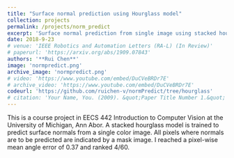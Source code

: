 ```yaml
---
title: "Surface normal prediction using Hourglass model"
collection: projects
permalink: /projects/norm_predict
excerpt: 'Surface normal prediction from single image using stacked hourglass model.'
date: 2018-9-23
# venue: 'IEEE Robotics and Automation Letters (RA-L) (In Review)'
# paperurl: 'https://arxiv.org/abs/1909.07843'
authors: '**Rui Chen**'
image: 'normpredict.png'
archive_image: 'normpredict.png' 
# video: 'https://www.youtube.com/embed/DuCVeBRDr7E'
# archive_video: 'https://www.youtube.com/embed/DuCVeBRDr7E'
codeurl: 'https://github.com/ruichen-v/normPredict/tree/hourglass'
# citation: 'Your Name, You. (2009). &quot;Paper Title Number 1.&quot; <i>Journal 1</i>. 1(1).'
---
```


This is a course project in EECS 442 Introduction to Computer Vision at the University of Michigan, Ann Abor. A stacked hourglass model is trained to predict surface normals from a single color image. All pixels where normals are to be predicted are indicated by a mask image. I reached a pixel-wise mean angle error of 0.37 and ranked 4/60.
   
<!-- [Download paper here](https://arxiv.org/abs/1909.07843) -->
